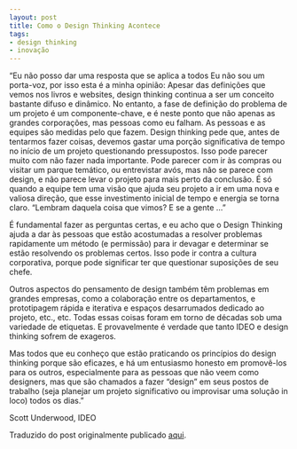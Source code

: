 ```yaml
---
layout: post
title: Como o Design Thinking Acontece
tags:
- design thinking
- inovação
---
```

“Eu não posso dar uma resposta que se aplica a todos  Eu não sou um porta-voz, por isso esta é a minha opinião: Apesar das definições que vemos nos livros e websites, design thinking continua a ser um conceito bastante difuso e dinâmico. No entanto, a fase de definição do problema de um projeto é um componente-chave, e é neste ponto que não apenas as grandes corporações, mas pessoas como eu falham. As pessoas e as equipes são medidas pelo que fazem. Design thinking pede que, antes de tentarmos fazer coisas, devemos gastar uma porção significativa de tempo no início de um projeto questionando pressupostos. Isso pode parecer muito com não fazer nada importante. Pode parecer com ir às compras ou visitar um parque temático, ou entrevistar avós, mas não se parece com design, e não parece levar o projeto para mais perto da conclusão. É só quando a equipe tem uma visão que ajuda seu projeto a ir em uma nova e valiosa direção, que esse investimento inicial de tempo e energia se torna claro. “Lembram daquela coisa que vimos? E se a gente …”

É fundamental fazer as perguntas certas, e eu acho que o Design Thinking ajuda a dar às pessoas que estão acostumadas a resolver problemas rapidamente um método (e permissão) para ir devagar e determinar se estão resolvendo os problemas certos. Isso pode ir contra a cultura corporativa, porque pode significar ter que questionar suposições de seu chefe.

Outros aspectos do pensamento de design também têm problemas em grandes empresas, como a colaboração entre os departamentos, e prototipagem rápida e iterativa e espaços desarrumados dedicado ao projeto, etc., etc. Todas essas coisas foram em torno de décadas sob uma variedade de etiquetas. E provavelmente é verdade que tanto IDEO e design thinking sofrem de exageros.

Mas todos que eu conheço que estão praticando os princípios do design thinking porque são eficazes, e há um entusiasmo honesto em promovê-los para os outros, especialmente para as pessoas que não veem como designers, mas que são chamados a fazer “design” em seus postos de trabalho (seja planejar um projeto significativo ou improvisar uma solução in loco) todos os dias.”

Scott Underwood, IDEO

Traduzido do post originalmente publicado [aqui](http://blog.business-model-innovation.com/2010/10/design-thinking-revisited-a-conversation-with-scott-underwood/).
